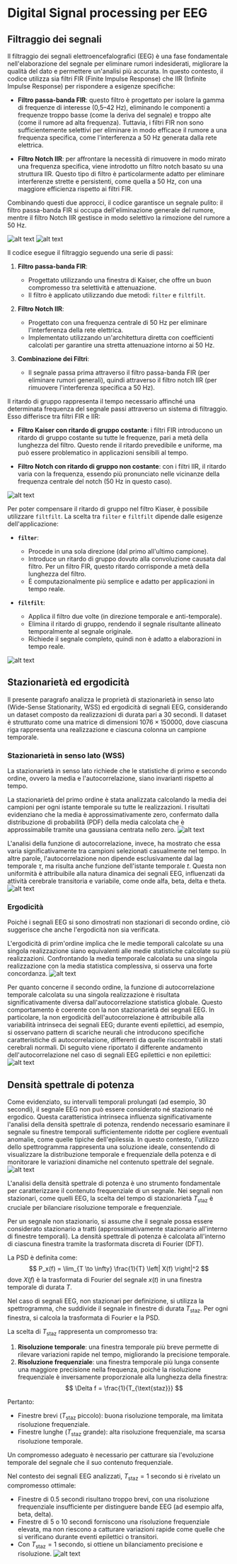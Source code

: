 # Digital Signal processing per EEG

## Filtraggio dei segnali

Il filtraggio dei segnali elettroencefalografici (EEG) è una fase fondamentale nell'elaborazione del segnale per eliminare rumori indesiderati, migliorare la qualità del dato e permettere un'analisi più accurata. In questo contesto, il codice utilizza sia filtri FIR (Finite Impulse Response) che IIR (Infinite Impulse Response) per rispondere a esigenze specifiche:

- **Filtro passa-banda FIR**: questo filtro è progettato per isolare la gamma di frequenze di interesse (0,5–42 Hz), eliminando le componenti a frequenze troppo basse (come la deriva del segnale) e troppo alte (come il rumore ad alta frequenza). Tuttavia, i filtri FIR non sono sufficientemente selettivi per eliminare in modo efficace il rumore a una frequenza specifica, come l'interferenza a 50 Hz generata dalla rete elettrica.

- **Filtro Notch IIR**: per affrontare la necessità di rimuovere in modo mirato una frequenza specifica, viene introdotto un filtro notch basato su una struttura IIR. Questo tipo di filtro è particolarmente adatto per eliminare interferenze strette e persistenti, come quella a 50 Hz, con una maggiore efficienza rispetto ai filtri FIR.

Combinando questi due approcci, il codice garantisce un segnale pulito: il filtro passa-banda FIR si occupa dell'eliminazione generale del rumore, mentre il filtro Notch IIR gestisce in modo selettivo la rimozione del rumore a 50 Hz.

![alt text](images/filter/0.png)
![alt text](images/filter/4.png)

Il codice esegue il filtraggio seguendo una serie di passi:

1. **Filtro passa-banda FIR**:
   - Progettato utilizzando una finestra di Kaiser, che offre un buon compromesso tra selettività e attenuazione.
   - Il filtro è applicato utilizzando due metodi: `filter` e `filtfilt`.

2. **Filtro Notch IIR**:
   - Progettato con una frequenza centrale di 50 Hz per eliminare l'interferenza della rete elettrica.
   - Implementato utilizzando un'architettura diretta con coefficienti calcolati per garantire una stretta attenuazione intorno ai 50 Hz.

3. **Combinazione dei Filtri**:
   - Il segnale passa prima attraverso il filtro passa-banda FIR (per eliminare rumori generali), quindi attraverso il filtro notch IIR (per rimuovere l'interferenza specifica a 50 Hz).


Il ritardo di gruppo rappresenta il tempo necessario affinché una determinata frequenza del segnale passi attraverso un sistema di filtraggio. Esso differisce tra filtri FIR e IIR:

- **Filtro Kaiser con ritardo di gruppo costante**: i filtri FIR introducono un ritardo di gruppo costante su tutte le frequenze, pari a metà della lunghezza del filtro. Questo rende il ritardo prevedibile e uniforme, ma può essere problematico in applicazioni sensibili al tempo.

- **Filtro Notch con ritardo di gruppo non costante**: con i filtri IIR, il ritardo varia con la frequenza, essendo più pronunciato nelle vicinanze della frequenza centrale del notch (50 Hz in questo caso).

![alt text](images/filter/2.png)


Per poter compensare il ritardo di gruppo nel filtro Kiaser, è possibile utilizzare `filtfilt`. La scelta tra `filter` e `filtfilt` dipende dalle esigenze dell'applicazione:

- **`filter`**:
  - Procede in una sola direzione (dal primo all'ultimo campione).
  - Introduce un ritardo di gruppo dovuto alla convoluzione causata dal filtro. Per un filtro FIR, questo ritardo corrisponde a metà della lunghezza del filtro.
  - È computazionalmente più semplice e adatto per applicazioni in tempo reale.

- **`filtfilt`**:
  - Applica il filtro due volte (in direzione temporale e anti-temporale).
  - Elimina il ritardo di gruppo, rendendo il segnale risultante allineato temporalmente al segnale originale.
  - Richiede il segnale completo, quindi non è adatto a elaborazioni in tempo reale.

![alt text](images/filter/1.png)


## Stazionarietà ed ergodicità

Il presente paragrafo analizza le proprietà di stazionarietà in senso lato (Wide-Sense Stationarity, WSS) ed ergodicità di segnali EEG, considerando un dataset composto da realizzazioni di durata pari a 30 secondi. Il dataset è strutturato come una matrice di dimensioni $1076 \times 150000$, dove ciascuna riga rappresenta una realizzazione e ciascuna colonna un campione temporale.

### Stazionarietà in senso lato (WSS)
La stazionarietà in senso lato richiede che le statistiche di primo e secondo ordine, ovvero la media e l'autocorrelazione, siano invarianti rispetto al tempo.

La stazionarietà del primo ordine è stata analizzata calcolando la media dei campioni per ogni istante temporale su tutte le realizzazioni. I risultati evidenziano che la media è approssimativamente zero, confermato dalla distribuzione di probabilità (PDF) della media calcolata che è approssimabile tramite una gaussiana centrata nello zero.
![alt text](images/spectral_estimation/0.png)

L'analisi della funzione di autocorrelazione, invece, ha mostrato che essa varia significativamente tra campioni selezionati casualmente nel tempo. In altre parole, l'autocorrelazione non dipende esclusivamente dal lag temporale $\tau$, ma risulta anche funzione dell'istante temporale $t$. Questa non uniformità è attribuibile alla natura dinamica dei segnali EEG, influenzati da attività cerebrale transitoria e variabile, come onde alfa, beta, delta e theta.
![alt text](images/spectral_estimation/1.png)

### Ergodicità
Poiché i segnali EEG si sono dimostrati non stazionari di secondo ordine, ciò suggerisce che anche l'ergodicità non sia verificata. 

L'ergodicità di prim'ordine implica che le medie temporali calcolate su una singola realizzazione siano equivalenti alle medie statistiche calcolate su più realizzazioni. Confrontando la media temporale calcolata su una singola realizzazione con la media statistica complessiva, si osserva una forte concordanza.
![alt text](images/spectral_estimation/2.png)

Per quanto concerne il secondo ordine, la funzione di autocorrelazione temporale calcolata su una singola realizzazione è risultata significativamente diversa dall'autocorrelazione statistica globale. Questo comportamento è coerente con la non stazionarietà dei segnali EEG. In particolare, la non ergodicità dell'autocorrelazione è attribuibile alla variabilità intrinseca dei segnali EEG; durante eventi epilettici, ad esempio, si osservano pattern di scariche neurali che introducono specifiche caratteristiche di autocorrelazione, differenti da quelle riscontrabili in stati cerebrali normali. Di seguito viene riportato il differente andamento dell'autocorrelazione nel caso di segnali EEG epilettici e non epilettici:
![alt text](images/spectral_estimation/3.png)


## Densità spettrale di potenza

Come evidenziato, su intervalli temporali prolungati (ad esempio, 30 secondi), il segnale EEG non può essere considerato né stazionario né ergodico. Questa caratteristica intrinseca influenza significativamente l'analisi della densità spettrale di potenza, rendendo necessario esaminare il segnale su finestre temporali sufficientemente ridotte per cogliere eventuali anomalie, come quelle tipiche dell'epilessia. In questo contesto, l'utilizzo dello spettrogramma rappresenta una soluzione ideale, consentendo di visualizzare la distribuzione temporale e frequenziale della potenza e di monitorare le variazioni dinamiche nel contenuto spettrale del segnale.
![alt text](images/spectral_estimation/4.png)

L'analisi della densità spettrale di potenza è uno strumento fondamentale per caratterizzare il contenuto frequenziale di un segnale. Nei segnali non stazionari, come quelli EEG, la scelta del tempo di stazionarietà $T_{\text{staz}}$ è cruciale per bilanciare risoluzione temporale e frequenziale.

Per un segnale non stazionario, si assume che il segnale possa essere considerato stazionario a tratti (approssimativamente stazionario all'interno di finestre temporali). La densità spettrale di potenza è calcolata all'interno di ciascuna finestra tramite la trasformata discreta di Fourier (DFT).

La PSD è definita come:
$$
P_x(f) = \lim_{T \to \infty} \frac{1}{T} \left| X(f) \right|^2
$$
dove $X(f)$ è la trasformata di Fourier del segnale $x(t)$ in una finestra temporale di durata $T$.

Nel caso di segnali EEG, non stazionari per definizione, si utilizza la spettrogramma, che suddivide il segnale in finestre di durata $T_{\text{staz}}$. Per ogni finestra, si calcola la trasformata di Fourier e la PSD.

La scelta di $T_{\text{staz}}$ rappresenta un compromesso tra:
1. **Risoluzione temporale**: una finestra temporale più breve permette di rilevare variazioni rapide nel tempo, migliorando la precisione temporale.
2. **Risoluzione frequenziale**: una finestra temporale più lunga consente una maggiore precisione nella frequenza, poiché la risoluzione frequenziale è inversamente proporzionale alla lunghezza della finestra:
$$
\Delta f = \frac{1}{T_{\text{staz}}}
$$

Pertanto:
- Finestre brevi ($T_{\text{staz}}$ piccolo): buona risoluzione temporale, ma limitata risoluzione frequenziale.
- Finestre lunghe ($T_{\text{staz}}$ grande): alta risoluzione frequenziale, ma scarsa risoluzione temporale.

Un compromesso adeguato è necessario per catturare sia l'evoluzione temporale del segnale che il suo contenuto frequenziale.

Nel contesto dei segnali EEG analizzati, $T_{\text{staz}} = 1$ secondo si è rivelato un compromesso ottimale:
- Finestre di 0.5 secondi risultano troppo brevi, con una risoluzione frequenziale insufficiente per distinguere bande EEG (ad esempio alfa, beta, delta).
- Finestre di 5 o 10 secondi forniscono una risoluzione frequenziale elevata, ma non riescono a catturare variazioni rapide come quelle che si verificano durante eventi epilettici o transitori.
- Con $T_{\text{staz}} = 1$ secondo, si ottiene un bilanciamento precisione e risoluzione.
![alt text](images/spectral_estimation/5.png)

